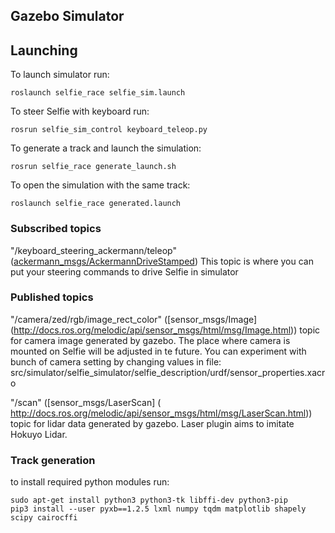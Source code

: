 ## Gazebo Simulator

## Launching
To launch simulator run: 
``` 
roslaunch selfie_race selfie_sim.launch
```

To steer Selfie with keyboard run:
```
rosrun selfie_sim_control keyboard_teleop.py 
```
To generate a track and launch the simulation:
```
rosrun selfie_race generate_launch.sh
```
To open the simulation with the same track:
```
roslaunch selfie_race generated.launch
```
### Subscribed topics

"/keyboard_steering_ackermann/teleop"
 ([ackermann_msgs/AckermannDriveStamped](http://docs.ros.org/api/ackermann_msgs/html/msg/AckermannDriveStamped.html))
 This topic is where you can put your steering commands to drive Selfie in simulator

### Published topics
"/camera/zed/rgb/image_rect_color" 
 ([sensor_msgs/Image] (http://docs.ros.org/melodic/api/sensor_msgs/html/msg/Image.html))
 topic for camera image generated by gazebo. The place where camera is mounted on Selfie will be adjusted in te future. You can   experiment with bunch of camera setting by changing values in file:           src/simulator/selfie_simulator/selfie_description/urdf/sensor_properties.xacro 
 
"/scan"
 ([sensor_msgs/LaserScan] ( http://docs.ros.org/melodic/api/sensor_msgs/html/msg/LaserScan.html))
 topic for lidar data generated by gazebo. Laser plugin aims to imitate Hokuyo Lidar. 


### Track generation
to install required python modules run:
```
sudo apt-get install python3 python3-tk libffi-dev python3-pip
pip3 install --user pyxb==1.2.5 lxml numpy tqdm matplotlib shapely scipy cairocffi
```



